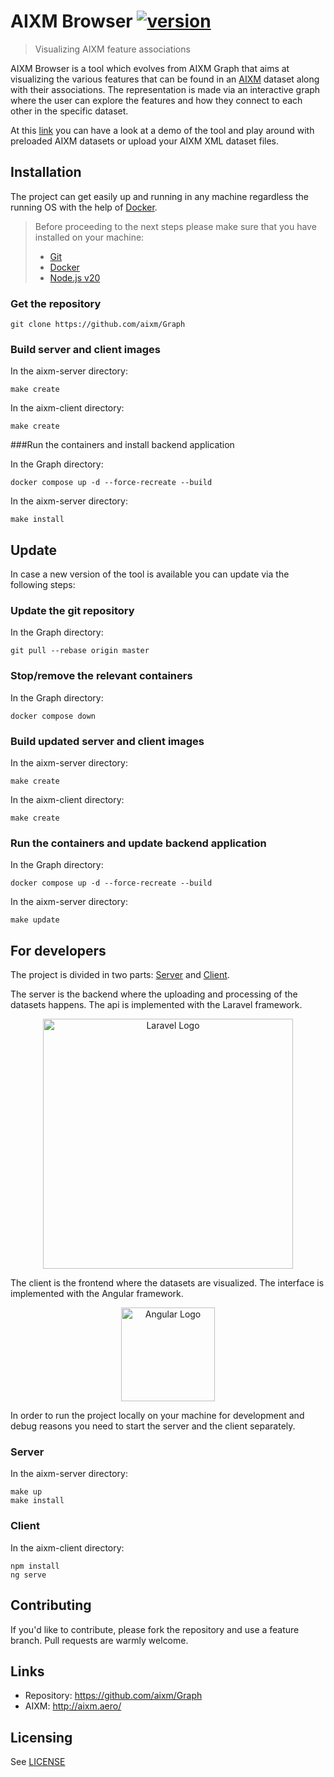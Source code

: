 # AIXM Browser [![version](https://img.shields.io/badge/version-2.0.0-yellow.svg)](https://semver.org)
> Visualizing AIXM feature associations

AIXM Browser is a tool which evolves from AIXM Graph that aims at visualizing the various features that can be found in an [AIXM](http://aixm.aero/) 
dataset along with their associations. The representation is made via an interactive graph where the user can explore 
the features and how they connect to each other in the specific dataset. 

At this [link](https://http://64.225.111.39:82) you can have a look at a demo of 
the tool and play around with preloaded AIXM datasets or upload your AIXM XML dataset files.

## Installation

The project can get easily up and running in any machine regardless the running OS with the help of 
[Docker](https://www.docker.com/).

> Before proceeding to the next steps please make sure that you have installed on your machine:
>   - [Git](https://git-scm.com/book/en/v2/Getting-Started-Installing-Git) 
>   - [Docker](https://docs.docker.com/get-docker/)
>   - [Node.js v20](https://nodejs.org/dist/latest-v20.x/)

### Get the repository

```shell script
git clone https://github.com/aixm/Graph
```

### Build server and client images

In the aixm-server directory:
```shell script
make create
```
In the aixm-client directory:
```shell script
make create
```

###Run the containers and install backend application

In the Graph directory:
```shell script
docker compose up -d --force-recreate --build
```
In the aixm-server directory:
```shell script
make install
```

## Update
In case a new version of the tool is available you can update via the following steps:

### Update the git repository
In the Graph directory:
```shell script
git pull --rebase origin master
```

### Stop/remove the relevant containers

In the Graph directory:
```shell script
docker compose down
```

### Build updated server and client images

In the aixm-server directory:
```shell script
make create
```
In the aixm-client directory:
```shell script
make create
```

### Run the containers and update backend application

In the Graph directory:
```shell script
docker compose up -d --force-recreate --build
```
In the aixm-server directory:
```shell script
make update
```


## For developers

The project is divided in two parts: [Server](./aixm-server/README.md) and [Client](./aixm-client/README.md). 

The server is the backend where the uploading and processing of the datasets happens. The api is implemented with the Laravel framework.
<p align="center"><a href="https://laravel.com" target="_blank"><img src="https://raw.githubusercontent.com/laravel/art/master/logo-lockup/5%20SVG/2%20CMYK/1%20Full%20Color/laravel-logolockup-cmyk-red.svg" width="400" alt="Laravel Logo"></a></p>

The client is the frontend where the datasets are visualized. The interface is implemented with the Angular framework.
<p align="center"><a href="https://angular.io/" target="_blank"><img src="https://angular.io/assets/images/logos/angular/angular.svg" width="150" alt="Angular Logo"></a></p>

In order to run the project locally on your machine for development and debug reasons you need to start the server 
and the client separately.

### Server
In the aixm-server directory:
```shell script
make up
make install
```

### Client
In the aixm-client directory:
```shell script
npm install
ng serve
```

    
## Contributing

If you'd like to contribute, please fork the repository and use a feature
branch. Pull requests are warmly welcome.


## Links

- Repository: https://github.com/aixm/Graph
- AIXM: http://aixm.aero/

## Licensing

See [LICENSE](LICENSE)
